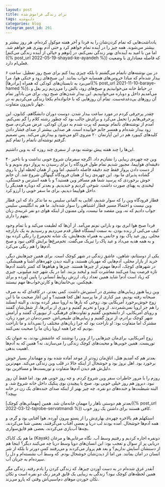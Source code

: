 ```yaml
---
layout: post
title: برای زندگی فراموش شده
tags: دلنوشته
categories: blog
telegram_post_id: 291
---
```

یادداشت‌هایی که تمام کردن‌شان را به فردا و آخر هفته موکول کرده‌ام، هر روز بیشتر و بیشتر می‌شوند. همه چیز را در آینده تمام خواهم کرد و حتی آدم بهتری هم خواهم شد. اما من با امید به آینده‌ای بهتر زندگی نمی‌کنم، در [توهم و خیالی از آینده زندگی می‌کنم]({% post_url 2022-05-19-shayad-ke-ayandeh %}) که فاصله معناداری با وضعیت فعلی‌ام دارد.

در بین نوشته‌های ناتمام می‌گشتم تا بلکه چیزی پیدا کنم برای صبح روز تعطیل. ساعت ۶ بیدار شده‌ام که مبادا خروس‌های همسایه خواب بمانند. این صبح‌های زود و خنکی هوا، مرا می‌برد به تابستان‌های کودکی که همراه [برادرها]({% post_url 2021-11-10-baraye-hamed %})، در حیاط خانه‌ می‌خوابیدیم و صبح‌های زود، بالش را می‌زدیم زیر بغل و می‌آمدیم داخل و دوباره می‌خوابیدیم. این بیدار شدن‌های صبح زود، برای من یادآور تمام آن روزهای بی‌دغدغه‌ست. تمام آن روزهایی که با خانواده‌ام یکجا زندگی می‌کردیم نه در چهار تایم‌زون متفاوت.

چقدر پر‌حرفی کردم در مورد ساعت بیدار شدن. دوست دوران دانشگاهم، کتایون، این پرحرفی‌هایم را تحمل می‌کرد و برای‌ش جالب بود که چطور رشته کلام را گم نمی‌کنم. آمدم از نوشته‌های ناتمام نویسم که پرت شدم به دوران کودکی. عرض می‌کردم، صبح زود بیدار شده‌ام و همسر جانم خوابیده است. هر صدایی بیشتر از صدای فشار دادن کلیدهای کیبورد هم در این آپارتمان ۲۰ متروی اکو می‌شود و بیدارش می‌کند. پس تصمیم گرفتم نوشته‌ای ناتمام را تمام کنم.

این‌ها را چند هفته پیش نوشته بودم، از سفری چند روزه که به وین داشتیم. 


وین چه چهره‌ی زیبایی را نشان‌م داد. اگرچه سفرمان شروع خوبی نداشت و با تاخیر ۴۰ دقیقه‌ای هواپیما، مجبور شدیم تمام طول فرودگاه را برای رسیدن به پرواز دوم بدویم و با از دست دادن پرواز فقط چند دقیقه فاصله داشتیم، اما وین از همان لحظه اول با روی گشاده پذیرای ما بود. این چهره‌ی زیبا از همان فرودگاه گپنهاگن شروع شد. آن خانم خوش برخوردی که پرسید شما هم مسافر وین هستید؟ و با همه استرس و خستگی، لبخندی به پهنای صورت داشت. شوخی کردیم و خندیدیم. و بعدتر که دوباره همدیگر را داخل هواپیما دیدیم، برای ما سفر خوبی را آرزو کرد.

قطار فرودگاه وین را که سوار شدیم، آقایی به آلمانی سلیس به ما تذکر داد که این قطار وین نیست و احتمالا مسیر قطار اشتباهی را سوار شده‌اید. ما هم به انگلیسی سلیس جواب دادیم که نه، وین مقصد ما نیست، ولی ممنون از اینکه هوای دو نفر غریبه‌ی زبان نفهم را داری.

فردا صبح هوا ابری بود و بارانی نم‌نم می‌آمد. از آن‌ها که لطیفت می‌کند و با تمام وجود کیف می‌کنی از زنده بودن. به سمت ایستگاه قطار قدم می‌زدیم و رسیدیم به یک بازارچه محلی. روز عید پاک بود و خانمی به همراه بچه‌هایش، یک شانه تخم‌مرغ را رنگی کرده بود و به همه هدیه می‌داد و عید پاک را تبریک می‌گفت. تخم‌مرغ‌ها برایش کافی نبود و صبح آدم‌ها را هم رنگی می‌کرد.

یکی از دوستانم، شاهین، عاشق زندگی در شهر کوچک است. برای همین چیزهایش دیگر، خرید از بازار محلی، آدم‌هایی که مهربان هستند، و البته دیدن چهره‌های آشنا و همیشگی. در شهرهای کوچک، آدم‌ها مهم‌تر از چیزها هستند.  چیزها و هیاهوها که کمتر باشند آدم‌ها تازه فرصت پیدا می‌کنند معاشرت کنند و لبخند بزنند. اما در یک شهر چند میلیونی، چیزی که زیاد است آدم! شاید همین تعداد زیاد، ارزش روابط انسانی را پایین آورده و برای هیچکس، بی‌خانمان‌ها و کارتن‌خواب‌ها مهم نیستند.

وینِ زیبا هنوز زیبایی‌های بیشتری در آستین‌ش داشت. کمی بعدتر، در کافه‌ای که به صرف صبحانه رفته بودیم، میز کناری از ما پرسید اهل کجا هستید؟ و این آغاز صحبت ما با این زوج خوش‌برخورد آمریکایی بود. زوجی که بارها به اروپا سفر کرده بودند، و البته ایسلند را هم جز اروپا نمی‌شمردند. از ویزا و تحریم گفتیم و دوری از برادرها، از شغل‌شان گفتند و رویای آمریکایی، از دانشجویی گفتیم و تفاوت‌های فرهنگی، از نیویورک گفتند و آرامش شهر کوچک برادرم، از نروژ گفتیم و زیبایی‌های طبیعی‌اش. حسرت‌مان در مورد زبان، مشترک اما متفاوت بود: او ناراحت بود که چرا زبان‌های مختلف را نمی‌داند و ما ناراحت بودیم که چرا همه اروپا زبان ما را صحبت نمی‌کنند.

زوج آمریکایی، برای‌مان چیزهایی را از وین را نوشتند که عاشقش بودند، به عنوان یک توریست. همین خوبی‌ها و محبت‌های کوچک زندگی را می‌سازند، نه؟ همین که به آدم‌ها اهمیت بدهی.

بعدتر هم که آمدیم هتل، اتاق‌مان زودتر از موعد آماده شده بود و مهماندار بسیار خوش برخورد بود. اهل نروژ بود و خوشحال از اینکه حالا در قلب وین زندگی می‌کند. مهم‌ترین دلیل‌ش هم دیدن آدم‌ها متفاوت و توریست‌ها و مسافرین بود. 

روزم را با مرور خاطرات سفر وین شروع کردم. و چه روز خوبی هم بود. اما فقط آن روز نبود. دیروز هم روز خیلی خوبی بود. صبح با پیچیدن بوی پنکیک داخل خانه شروع شد. و البته شیطنت‌ها و خنده‌های دو نفره. چه چیز بهتر از اینکه صدای خنده‌های یک زن در خانه بپیچد؟

بعدتر هم دوستی ناهار را مهمان خانه‌مان شد. همین [مهمانی‌های کوچک]({% post_url 2022-03-12-tajrobe-servatmandi %}) کافی هستند برای داشتن یک روز خوب.

استکهلم هم بالاخره چهره‌ی بهاری‌ش را از پستو بیرون آورده. هوا آفتابی بود و گرم، و همه آدم‌ها خوشحال. آمده بودند لب دریا و بعضی آفتاب می‌گرفتند، بعضی شنا می‌کردند، بچه‌ها آب‌بازی می‌کردند، بعضی هم قایق‌سواری.

ما هم یک کایاک (Kayak) دونفره اجاره کردیم و رفتیم وسط آب. نگاه مرغابی‌ها و مرغان دریایی پر از سوال و تعجب بود: این انسان‌های دوپا وسط دریا چه می‌کنند دیگر؟ اینجا هم از دستشان آسایش نداریم؟ و بعد هم پرواز می‌کردند و می‌رفتند کمی دورتر تا بلکه از شر انسان در امان بمانند. من اما از دیدن‌شان خوشحال بودم. که وسط آب نشسته‌ام و دل را سپرده‌ام به جریان آب.

آنقدر غرق شده‌ام در به دست‌ آوردن چیزها، که زندگی کردن را یادم رفته. زندگی مگر همین لحظه‌های کوچک نبود؟ زندگی به زیبایی یک قایق قرمز رنگ دو نفره است و تکان تکان خوردن موهای دم‌اسبی‌اش وقتی که پارو می‌زند.